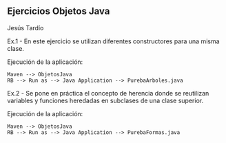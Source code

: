 Ejercicios Objetos Java
-----------------------
Jesús Tardío

Ex.1 - En este ejercicio se utilizan diferentes constructores para una misma clase.

Ejecución de la aplicación:

	Maven --> ObjetosJava
	RB --> Run as --> Java Application --> PurebaArboles.java

	
Ex.2 - Se pone en práctica el concepto de herencia donde se reutilizan variables y funciones heredadas en subclases de una clase superior.

Ejecución de la aplicación:

	Maven --> ObjetosJava
	RB --> Run as --> Java Application --> PurebaFormas.java
	